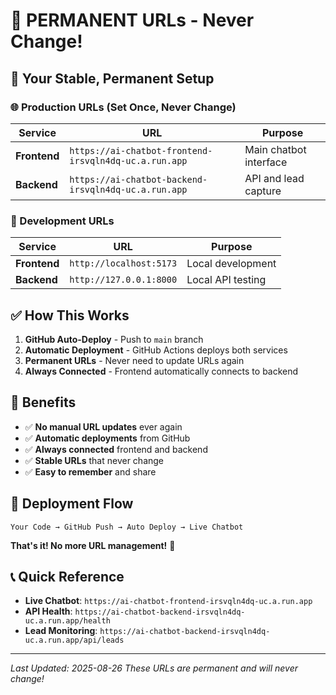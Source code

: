 # 🎯 PERMANENT URLs - Never Change!

## **🚀 Your Stable, Permanent Setup**

### **🌐 Production URLs (Set Once, Never Change)**

| Service | URL | Purpose |
|---------|-----|---------|
| **Frontend** | `https://ai-chatbot-frontend-irsvqln4dq-uc.a.run.app` | Main chatbot interface |
| **Backend** | `https://ai-chatbot-backend-irsvqln4dq-uc.a.run.app` | API and lead capture |

### **🔧 Development URLs**

| Service | URL | Purpose |
|---------|-----|---------|
| **Frontend** | `http://localhost:5173` | Local development |
| **Backend** | `http://127.0.0.1:8000` | Local API testing |

## **✅ How This Works**

1. **GitHub Auto-Deploy** - Push to `main` branch
2. **Automatic Deployment** - GitHub Actions deploys both services
3. **Permanent URLs** - Never need to update URLs again
4. **Always Connected** - Frontend automatically connects to backend

## **🎯 Benefits**

- ✅ **No manual URL updates** ever again
- ✅ **Automatic deployments** from GitHub
- ✅ **Always connected** frontend and backend
- ✅ **Stable URLs** that never change
- ✅ **Easy to remember** and share

## **🚀 Deployment Flow**

```
Your Code → GitHub Push → Auto Deploy → Live Chatbot
```

**That's it! No more URL management!** 🎉

## **📞 Quick Reference**

- **Live Chatbot**: `https://ai-chatbot-frontend-irsvqln4dq-uc.a.run.app`
- **API Health**: `https://ai-chatbot-backend-irsvqln4dq-uc.a.run.app/health`
- **Lead Monitoring**: `https://ai-chatbot-backend-irsvqln4dq-uc.a.run.app/api/leads`

---
*Last Updated: 2025-08-26*
*These URLs are permanent and will never change!*
